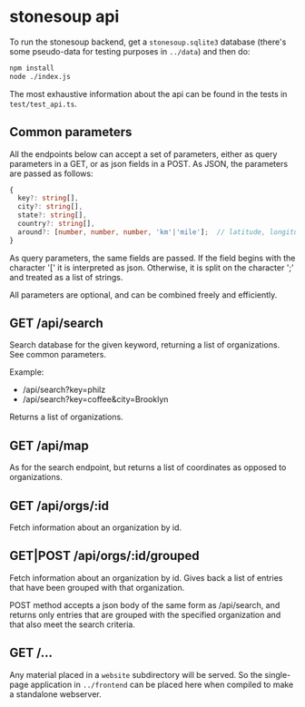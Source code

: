# stonesoup api

To run the stonesoup backend, get a `stonesoup.sqlite3` database (there's some
pseudo-data for testing purposes in `../data`) and then do:

```sh
npm install
node ./index.js
```

The most exhaustive information about the api can be found in the tests in
`test/test_api.ts`.

## Common parameters

All the endpoints below can accept a set of parameters, either as query parameters
in a GET, or as json fields in a POST.  As JSON, the parameters are passed as follows:

```ts
{
  key?: string[],
  city?: string[],
  state?: string[],
  country?: string[],
  around?: [number, number, number, 'km'|'mile'];  // latitude, longitude, distance, unit
}
```

As query parameters, the same fields are passed.  If the field begins with 
the character '[' it is interpreted as json.  Otherwise, it is split on the character
';' and treated as a list of strings.

All parameters are optional, and can be combined freely and efficiently.

## GET /api/search

Search database for the given keyword, returning a list of organizations.
See common parameters.

Example:

 * /api/search?key=philz
 * /api/search?key=coffee&city=Brooklyn

Returns a list of organizations.

## GET /api/map

As for the search endpoint, but returns a list of coordinates as opposed to 
organizations.

## GET /api/orgs/:id

Fetch information about an organization by id.

## GET|POST /api/orgs/:id/grouped

Fetch information about an organization by id.  Gives back a list of entries that
have been grouped with that organization.

POST method accepts a json body of the same form as /api/search, and returns only entries that
are grouped with the specified organization and that also meet the search criteria.

## GET /...

Any material placed in a `website` subdirectory will be served.  So the single-page
application in `../frontend` can be placed here when compiled to make a
standalone webserver.
